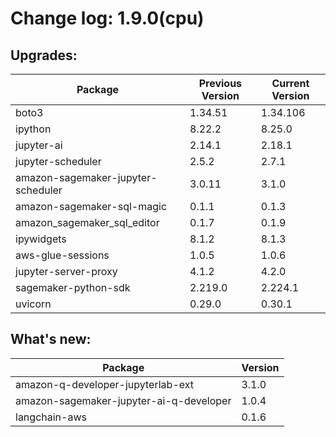 # Change log: 1.9.0(cpu)

## Upgrades: 

Package | Previous Version | Current Version
---|---|---
boto3|1.34.51|1.34.106
ipython|8.22.2|8.25.0
jupyter-ai|2.14.1|2.18.1
jupyter-scheduler|2.5.2|2.7.1
amazon-sagemaker-jupyter-scheduler|3.0.11|3.1.0
amazon-sagemaker-sql-magic|0.1.1|0.1.3
amazon_sagemaker_sql_editor|0.1.7|0.1.9
ipywidgets|8.1.2|8.1.3
aws-glue-sessions|1.0.5|1.0.6
jupyter-server-proxy|4.1.2|4.2.0
sagemaker-python-sdk|2.219.0|2.224.1
uvicorn|0.29.0|0.30.1

## What's new: 

Package | Version 
---|---
amazon-q-developer-jupyterlab-ext|3.1.0
amazon-sagemaker-jupyter-ai-q-developer|1.0.4
langchain-aws|0.1.6
